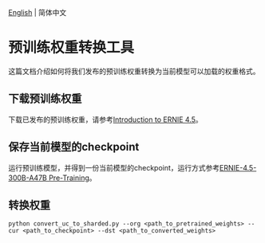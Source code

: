 [English](README.md) | 简体中文

# 预训练权重转换工具
这篇文档介绍如何将我们发布的预训练权重转换为当前模型可以加载的权重格式。

## 下载预训练权重
下载已发布的预训练权重，请参考[Introduction to ERNIE 4.5](/README.md)。

## 保存当前模型的checkpoint
运行预训练模型，并得到一份当前模型的checkpoint，运行方式参考[ERNIE-4.5-300B-A47B Pre-Training](/examples/pre-training/README.md)。

## 转换权重
`python convert_uc_to_sharded.py --org <path_to_pretrained_weights> --cur <path_to_checkpoint> --dst <path_to_converted_weights>`
